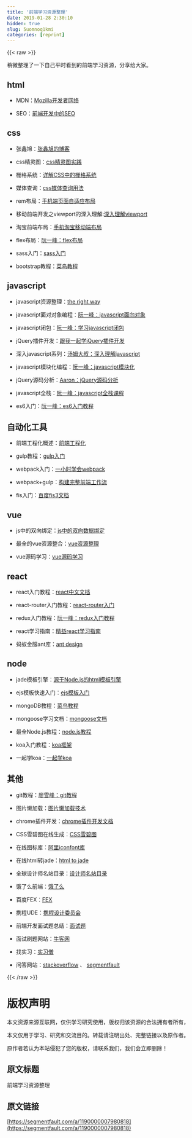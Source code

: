 ```yaml
---
title: '前端学习资源整理' 
date: 2019-01-28 2:30:10
hidden: true
slug: 5uomnoq1kmi
categories: [reprint]
---
```


{{< raw >}}

                    
<p>稍微整理了一下自己平时看到的前端学习资源，分享给大家。</p>
<h2 id="articleHeader0">html</h2>
<ul>
<li><p>MDN：<a href="https://developer.mozilla.org/zh-CN/" rel="nofollow noreferrer" target="_blank">Mozilla开发者网络</a></p></li>
<li><p>SEO：<a href="https://segmentfault.com/a/1190000002994538">前端开发中的SEO</a></p></li>
</ul>
<h2 id="articleHeader1">css</h2>
<ul>
<li><p>张鑫旭：<a href="http://www.zhangxinxu.com/" rel="nofollow noreferrer" target="_blank">张鑫旭的博客</a></p></li>
<li><p>css精灵图：<a href="http://www.5icool.org/a/201205/a1354.html" rel="nofollow noreferrer" target="_blank">css精灵图实践</a></p></li>
<li><p>栅格系统：<a href="http://www.jb51.net/css/362199.html" rel="nofollow noreferrer" target="_blank">详解CSS中的栅格系统</a></p></li>
<li><p>媒体查询：<a href="http://www.qdfuns.com/notes/26218/296b9dc57c46b25b429a219392cbcde2.html" rel="nofollow noreferrer" target="_blank">css媒体查询用法</a></p></li>
<li><p>rem布局：<a href="http://www.jianshu.com/p/b00cd3506782" rel="nofollow noreferrer" target="_blank">手机端页面自适应布局</a></p></li>
<li><p>移动前端开发之viewport的深入理解:<a href="http://www.cnblogs.com/2050/p/3877280.html" rel="nofollow noreferrer" target="_blank">深入理解viewport</a></p></li>
<li><p>淘宝前端布局：<a href="http://www.qdfuns.com/notes/23659/5e3cd2904a56f5e6b86c4d49e90e0f34.html" rel="nofollow noreferrer" target="_blank">手机淘宝移动端布局</a></p></li>
<li><p>flex布局：<a href="http://www.ruanyifeng.com/blog/2015/07/flex-grammar.html?utm_source=tuicool" rel="nofollow noreferrer" target="_blank">阮一峰：flex布局</a></p></li>
<li><p>sass入门：<a href="http://www.w3cplus.com/sassguide/syntax.html" rel="nofollow noreferrer" target="_blank">sass入门</a></p></li>
<li><p>bootstrap教程：<a href="http://www.runoob.com/bootstrap/bootstrap-tutorial.html" rel="nofollow noreferrer" target="_blank">菜鸟教程</a></p></li>
</ul>
<h2 id="articleHeader2">javascript</h2>
<ul>
<li><p>javascript资源整理：<a href="http://jstherightway.org/" rel="nofollow noreferrer" target="_blank">the right way</a></p></li>
<li><p>javascript面对对象编程：<a href="http://www.ruanyifeng.com/blog/2010/05/object-oriented_javascript_encapsulation.html" rel="nofollow noreferrer" target="_blank">阮一峰：javascript面向对象</a></p></li>
<li><p>javascript闭包：<a href="http://www.ruanyifeng.com/blog/2009/08/learning_javascript_closures.html" rel="nofollow noreferrer" target="_blank">阮一峰：学习javascript闭包</a></p></li>
<li><p>jQuery插件开发：<a href="http://www.poluoluo.com/jzxy/201204/163035.html" rel="nofollow noreferrer" target="_blank">跟我一起学jQuery插件开发</a></p></li>
<li><p>深入javascript系列：<a href="http://www.cnblogs.com/TomXu/archive/2011/12/15/2288411.html" rel="nofollow noreferrer" target="_blank">汤姆大叔：深入理解javascript</a></p></li>
<li><p>javascript模块化编程：<a href="http://www.ruanyifeng.com/blog/2012/10/javascript_module.html" rel="nofollow noreferrer" target="_blank">阮一峰：javascript模块化</a></p></li>
<li><p>jQuery源码分析：<a href="http://www.cnblogs.com/aaronjs/p/3279314.html" rel="nofollow noreferrer" target="_blank">Aaron：jQuery源码分析</a></p></li>
<li><p>javascript全栈：<a href="http://www.ruanyifeng.com/blog/2016/11/javascript.html" rel="nofollow noreferrer" target="_blank">阮一峰：javascript全栈课程</a></p></li>
<li><p>es6入门：<a href="http://es6.ruanyifeng.com/" rel="nofollow noreferrer" target="_blank">阮一峰：es6入门教程</a></p></li>
</ul>
<h2 id="articleHeader3">自动化工具</h2>
<ul>
<li><p>前端工程化概述：<a href="https://zhuanlan.zhihu.com/p/21268871?refer=leanreact" rel="nofollow noreferrer" target="_blank">前端工程化</a></p></li>
<li><p>gulp教程：<a href="http://www.ydcss.com/" rel="nofollow noreferrer" target="_blank">gulp入门</a></p></li>
<li><p>webpack入门：<a href="http://www.w2bc.com/Article/50764" rel="nofollow noreferrer" target="_blank">一小时学会webpack</a></p></li>
<li><p>webpack+gulp：<a href="https://zhuanlan.zhihu.com/p/21312474?refer=leanreact" rel="nofollow noreferrer" target="_blank">构建完整前端工作流</a></p></li>
<li><p>fis入门：<a href="http://fis.baidu.com/fis3/docs/beginning/intro.html" rel="nofollow noreferrer" target="_blank">百度fis3文档</a></p></li>
</ul>
<h2 id="articleHeader4">vue</h2>
<ul>
<li><p>js中的双向绑定：<a href="http://www.tuicool.com/articles/nA36neR" rel="nofollow noreferrer" target="_blank">js中的双向数据绑定</a></p></li>
<li><p>最全的vue资源整合：<a href="https://github.com/jsfront/src/blob/master/vuejs.md" rel="nofollow noreferrer" target="_blank">vue资源整理</a></p></li>
<li><p>vue源码学习：<a href="http://jiongks.name/blog/vue-code-review/" rel="nofollow noreferrer" target="_blank">vue源码学习</a></p></li>
</ul>
<h2 id="articleHeader5">react</h2>
<ul>
<li><p>react入门教程：<a href="http://www.css88.com/react/docs/transferring-props.html" rel="nofollow noreferrer" target="_blank">react中文文档</a></p></li>
<li><p>react-router入门教程：<a href="http://www.ruanyifeng.com/blog/2016/05/react_router.html?utm_source=tool.lu" rel="nofollow noreferrer" target="_blank">react-router入门</a></p></li>
<li><p>redux入门教程：<a href="http://www.ruanyifeng.com/blog/2016/09/redux_tutorial_part_one_basic_usages.html" rel="nofollow noreferrer" target="_blank">阮一峰：redux入门教程</a></p></li>
<li><p>react学习指南：<a href="https://zhuanlan.zhihu.com/leanreact" rel="nofollow noreferrer" target="_blank">精益react学习指南</a></p></li>
<li><p>蚂蚁金服ant库：<a href="https://ant.design/index-cn" rel="nofollow noreferrer" target="_blank">ant design</a></p></li>
</ul>
<h2 id="articleHeader6">node</h2>
<ul>
<li><p>jade模板引擎：<a href="https://segmentfault.com/a/1190000000357534">源于Node.js的html模板引擎</a></p></li>
<li><p>ejs模板快速入门：<a href="http://www.360doc.com/content/16/0115/10/597197_528136785.shtml" rel="nofollow noreferrer" target="_blank">ejs模板入门</a></p></li>
<li><p>mongoDB教程：<a href="http://www.runoob.com/mongodb/mongodb-tutorial.html" rel="nofollow noreferrer" target="_blank">菜鸟教程</a></p></li>
<li><p>mongoose学习文档：<a href="http://cnodejs.org/topic/504b4924e2b84515770103dd" rel="nofollow noreferrer" target="_blank">mongoose文档</a></p></li>
<li><p>最全Node.js教程：<a href="http://www.kancloud.cn/jikeytang/qq/81138" rel="nofollow noreferrer" target="_blank">node.js教程</a></p></li>
<li><p>koa入门教程：<a href="http://www.csdn.net/article/2015-09-15/2825710-koa?foxhandler=RssReadRenderProcessHandler" rel="nofollow noreferrer" target="_blank">koa框架</a></p></li>
<li><p>一起学koa：<a href="http://17koa.com/koa-generator-examples/node4/generators.html" rel="nofollow noreferrer" target="_blank">一起学koa</a></p></li>
</ul>
<h2 id="articleHeader7">其他</h2>
<ul>
<li><p>git教程：<a href="http://www.liaoxuefeng.com/wiki/0013739516305929606dd18361248578c67b8067c8c017b000" rel="nofollow noreferrer" target="_blank">廖雪峰：git教程</a></p></li>
<li><p>图片懒加载：<a href="https://segmentfault.com/a/1190000003881643">图片懒加载技术</a></p></li>
<li><p>chrome插件开发：<a href="http://open.chrome.360.cn/extension_dev/overview.html" rel="nofollow noreferrer" target="_blank">chrome插件开发文档</a></p></li>
<li><p>CSS雪碧图在线生成：<a href="http://csssprites.com/" rel="nofollow noreferrer" target="_blank">CSS雪碧图</a></p></li>
<li><p>在线图标库：<a href="http://www.iconfont.cn/search?q=qzone" rel="nofollow noreferrer" target="_blank">阿里iconfont库</a></p></li>
<li><p>在线html转jade：<a href="http://www.html2jade.org/" rel="nofollow noreferrer" target="_blank">html to jade</a></p></li>
<li><p>全球设计师名站目录：<a href="http://hao.uisdc.com/designer/" rel="nofollow noreferrer" target="_blank">设计师名站目录</a></p></li>
<li><p>饿了么前端：<a href="https://github.com/elemefe" rel="nofollow noreferrer" target="_blank">饿了么</a></p></li>
<li><p>百度FEX：<a href="http://fex.baidu.com/" rel="nofollow noreferrer" target="_blank">FEX</a></p></li>
<li><p>携程UDE：<a href="http://ued.ctrip.com/blog/" rel="nofollow noreferrer" target="_blank">携程设计委员会</a></p></li>
<li><p>前端开发面试题总结：<a href="https://github.com/HiDino9/Front-end-questions-to-the-interview-stage-master#new%E6%93%8D%E4%BD%9C%E7%AC%A6%E5%85%B7%E4%BD%93%E5%B9%B2%E4%BA%86%E4%BB%80%E4%B9%88%E5%91%A2" rel="nofollow noreferrer" target="_blank">面试题</a></p></li>
<li><p>面试刷题网站：<a href="https://www.nowcoder.com/" rel="nofollow noreferrer" target="_blank">牛客网</a></p></li>
<li><p>找实习：<a href="http://www.shixiseng.com/" rel="nofollow noreferrer" target="_blank">实习僧</a></p></li>
<li><p>问答网站：<a href="http://stackoverflow.com/" rel="nofollow noreferrer" target="_blank">stackoverflow</a> 、 <a href="https://segmentfault.com">segmentfault</a></p></li>
</ul>

                
{{< /raw >}}

# 版权声明
本文资源来源互联网，仅供学习研究使用，版权归该资源的合法拥有者所有，

本文仅用于学习、研究和交流目的。转载请注明出处、完整链接以及原作者。

原作者若认为本站侵犯了您的版权，请联系我们，我们会立即删除！

## 原文标题
前端学习资源整理

## 原文链接
[https://segmentfault.com/a/1190000007980818](https://segmentfault.com/a/1190000007980818)

